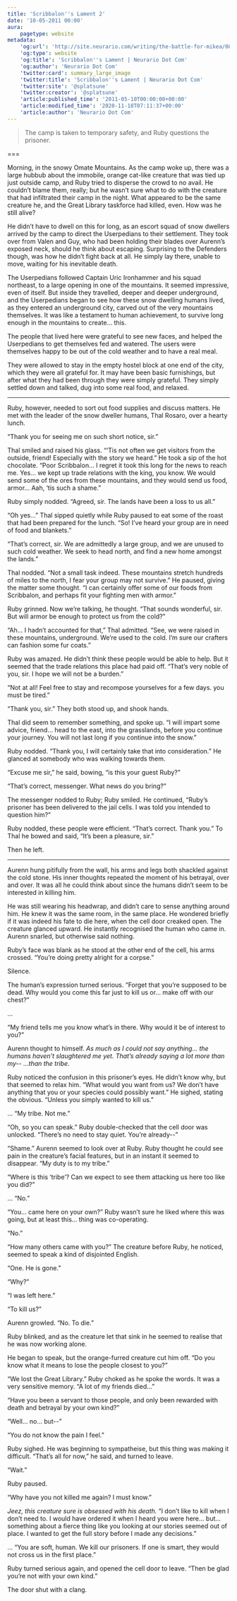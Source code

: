 ```yaml
---
title: 'Scribbalon''s Lament 2'
date: '10-05-2011 00:00'
aura:
    pagetype: website
metadata:
    'og:url': 'http://site.neurario.com/writing/the-battle-for-mikea/08-cold-hearts-2'
    'og:type': website
    'og:title': 'Scribbalon''s Lament | Neurario Dot Com'
    'og:author': 'Neurario Dot Com'
    'twitter:card': summary_large_image
    'twitter:title': 'Scribbalon''s Lament | Neurario Dot Com'
    'twitter:site': '@splatsune'
    'twitter:creator': '@splatsune'
    'article:published_time': '2011-05-10T00:00:00+00:00'
    'article:modified_time': '2020-11-18T07:11:37+00:00'
    'article:author': 'Neurario Dot Com'
---
```


>The camp is taken to temporary safety, and Ruby questions the prisoner.

===

Morning, in the snowy Omate Mountains. As the camp woke up, there was a large hubbub about the immobile, orange cat-like creature that was tied up just outside camp, and Ruby tried to disperse the crowd to no avail. He couldn’t blame them, really; but he wasn’t sure what to do with the creature that had infiltrated their camp in the night. What appeared to be the same creature he, and the Great Library taskforce had killed, even. How was he still alive?

He didn’t have to dwell on this for long, as an escort squad of snow dwellers arrived by the camp to direct the Userpedians to their settlement. They took over from Valen and Guy, who had been holding their blades over Aurenn’s exposed neck, should he think about escaping. Surprising to the Defenders though, was how he didn’t fight back at all. He simply lay there, unable to move, waiting for his inevitable death.

The Userpedians followed Captain Uric Ironhammer and his squad northeast, to a large opening in one of the mountains. It seemed impressive, even of itself. But inside they travelled, deeper and deeper underground, and the Userpedians began to see how these snow dwelling humans lived, as they entered an underground city, carved out of the very mountains themselves. It was like a testament to human achievement, to survive long enough in the mountains to create... this.

The people that lived here were grateful to see new faces, and helped the Userpedians to get themselves fed and watered. The users were themselves happy to be out of the cold weather and to have a real meal.

They were allowed to stay in the empty hostel block at one end of the city, which they were all grateful for. It may have been basic furnishings, but after what they had been through they were simply grateful. They simply settled down and talked, dug into some real food, and relaxed.

---

Ruby, however, needed to sort out food supplies and discuss matters. He met with the leader of the snow dweller humans, Thal Rosaro, over a hearty lunch.

“Thank you for seeing me on such short notice, sir.”

Thal smiled and raised his glass. “‘Tis not often we get visitors from the outside, friend! Especially with the story we heard.” He took a sip of the hot chocolate. “Poor Scribbalon... I regret it took this long for the news to reach me. Yes... we kept up trade relations with the king, you know. We would send some of the ores from these mountains, and they would send us food, armor... Aah, ‘tis such a shame.”

Ruby simply nodded. “Agreed, sir. The lands have been a loss to us all.”

“Oh yes...” Thal sipped quietly while Ruby paused to eat some of the roast that had been prepared for the lunch. “So! I’ve heard your group are in need of food and blankets.”

“That’s correct, sir. We are admittedly a large group, and we are unused to such cold weather. We seek to head north, and find a new home amongst the lands.”

Thal nodded. “Not a small task indeed. These mountains stretch hundreds of miles to the north, I fear your group may not survive.” He paused, giving the matter some thought. “I can certainly offer some of our foods from Scribbalon, and perhaps fit your fighting men with armor.”

Ruby grinned. Now we’re talking, he thought. “That sounds wonderful, sir. But will armor be enough to protect us from the cold?”

“Ah... I hadn’t accounted for that,” Thal admitted. “See, we were raised in these mountains, underground. We’re used to the cold. I’m sure our crafters can fashion some fur coats.”

Ruby was amazed. He didn’t think these people would be able to help. But it seemed that the trade relations this place had paid off. “That’s very noble of you, sir. I hope we will not be a burden.”

“Not at all! Feel free to stay and recompose yourselves for a few days. you must be tired.”

“Thank you, sir.” They both stood up, and shook hands.

Thal did seem to remember something, and spoke up. “I will impart some advice, friend... head to the east, into the grasslands, before you continue your journey. You will not last long if you continue into the snow.”

Ruby nodded. “Thank you, I will certainly take that into consideration.” He glanced at somebody who was walking towards them.

“Excuse me sir,” he said, bowing, “is this your guest Ruby?”

“That’s correct, messenger. What news do you bring?”

The messenger nodded to Ruby; Ruby smiled. He continued, “Ruby’s prisoner has been delivered to the jail cells. I was told you intended to question him?”

Ruby nodded, these people were efficient. “That’s correct. Thank you.” To Thal he bowed and said, “It’s been a pleasure, sir.”

Then he left.

---

Aurenn hung pitifully from the wall, his arms and legs both shackled against the cold stone. His inner thoughts repeated the moment of his betrayal, over and over. It was all he could think about since the humans didn’t seem to be interested in killing him.

He was still wearing his headwrap, and didn’t care to sense anything around him. He knew it was the same room, in the same place. He wondered briefly if it was indeed his fate to die here, when the cell door creaked open. The creature glanced upward. He instantly recognised the human who came in. Aurenn snarled, but otherwise said nothing.

Ruby’s face was blank as he stood at the other end of the cell, his arms crossed. “You’re doing pretty alright for a corpse.”

Silence.

The human’s expression turned serious. “Forget that you’re supposed to be dead. Why would you come this far just to kill us or... make off with our chest?”

…

“My friend tells me you know what’s in there. Why would it be of interest to you?”

Aurenn thought to himself. *As much as I could not say anything... the humans haven’t slaughtered me yet. That’s already saying a lot more than my-- ...than the tribe.*

Ruby noticed the confusion in this prisoner’s eyes. He didn’t know why, but that seemed to relax him. “What would you want from us? We don’t have anything that you or your species could possibly want.” He sighed, stating the obvious. “Unless you simply wanted to kill us.”

… “My tribe. Not me.”

“Oh, so you can speak.” Ruby double-checked that the cell door was unlocked. “There’s no need to stay quiet. You’re already--”

“Shame.” Aurenn seemed to look over at Ruby. Ruby thought he could see pain in the creature’s facial features, but in an instant it seemed to disappear. “My duty is to my tribe.”

“Where is this ‘tribe’? Can we expect to see them attacking us here too like you did?”

… “No.”

“You... came here on your own?” Ruby wasn’t sure he liked where this was going, but at least this... thing was co-operating.

“No.”

“How many others came with you?” The creature before Ruby, he noticed, seemed to speak a kind of disjointed English.

“One. He is gone.”

“Why?”

“I was left here.”

“To kill us?”

Aurenn growled. “No. To die.”

Ruby blinked, and as the creature let that sink in he seemed to realise that he was now working alone.

He began to speak, but the orange-furred creature cut him off. “Do you know what it means to lose the people closest to you?”

“We lost the Great Library.” Ruby choked as he spoke the words. It was a very sensitive memory. “A lot of my friends died...”

“Have you been a servant to those people, and only been rewarded with death and betrayal by your own kind?”

“Well... no... but--”

“You do not know the pain I feel.”

Ruby sighed. He was beginning to sympatheise, but this thing was making it difficult. “That’s all for now,” he said, and turned to leave.

“Wait.”

Ruby paused.

“Why have you not killed me again? I must know.”

*Jeez, this creature sure is obsessed with his death.* “I don’t like to kill when I don’t need to. I would have ordered it when I heard you were here... but... something about a fierce thing like you looking at our stories seemed out of place. I wanted to get the full story before I made any decisions.”

… “You are soft, human. We kill our prisoners. If one is smart, they would not cross us in the first place.”

Ruby turned serious again, and opened the cell door to leave. “Then be glad you’re not with your own kind.”

The door shut with a clang.